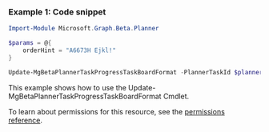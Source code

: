 ### Example 1: Code snippet

```powershellImport-Module Microsoft.Graph.Beta.Planner

$params = @{
	orderHint = "A6673H Ejkl!"
}

Update-MgBetaPlannerTaskProgressTaskBoardFormat -PlannerTaskId $plannerTaskId -BodyParameter $params -IfMatch W/'"JzEtVGFzayAgQEBAQEBAQEBAQEBAQEBAWCc="'
```
This example shows how to use the Update-MgBetaPlannerTaskProgressTaskBoardFormat Cmdlet.
To learn about permissions for this resource, see the [permissions reference](/graph/permissions-reference).

